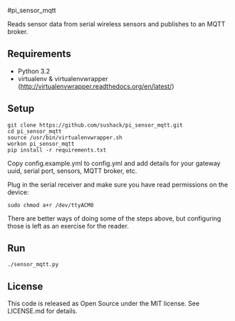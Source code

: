 #pi_sensor_mqtt

Reads sensor data from serial wireless sensors and publishes to an MQTT broker.

## Requirements

 * Python 3.2
 * virtualenv & virtualenvwrapper (http://virtualenvwrapper.readthedocs.org/en/latest/)

## Setup
    
    git clone https://github.com/sushack/pi_sensor_mqtt.git
    cd pi_sensor_mqtt
    source /usr/bin/virtualenvwrapper.sh
    workon pi_sensor_mqtt
    pip install -r requirements.txt
    
Copy config.example.yml to config.yml and add details for your gateway uuid, serial port, sensors, MQTT broker, etc.

Plug in the serial receiver and make sure you have read permissions on the device:

    sudo chmod a+r /dev/ttyACM0

There are better ways of doing some of the steps above, but configuring those is left as an exercise for the reader.

## Run

    ./sensor_mqtt.py
    
## License

This code is released as Open Source under the MIT license. See LICENSE.md for details.
